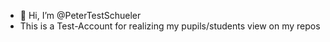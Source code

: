 - 👋 Hi, I’m @PeterTestSchueler
- This is a Test-Account for realizing my pupils/students view on my repos

